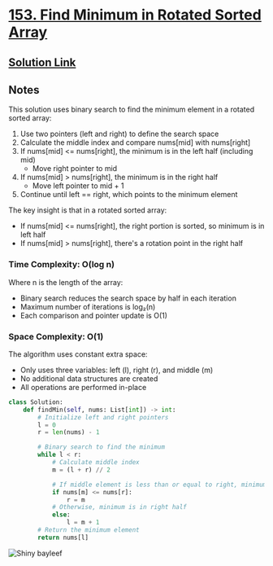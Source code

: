 # [153. Find Minimum in Rotated Sorted Array](https://leetcode.com/problems/find-minimum-in-rotated-sorted-array/description/)

## [Solution Link](https://leetcode.com/submissions/detail/1690059959/)

## Notes

This solution uses binary search to find the minimum element in a rotated sorted array:

1. Use two pointers (left and right) to define the search space
2. Calculate the middle index and compare nums[mid] with nums[right]
3. If nums[mid] <= nums[right], the minimum is in the left half (including mid)
   - Move right pointer to mid
4. If nums[mid] > nums[right], the minimum is in the right half
   - Move left pointer to mid + 1
5. Continue until left == right, which points to the minimum element

The key insight is that in a rotated sorted array:

- If nums[mid] <= nums[right], the right portion is sorted, so minimum is in left half
- If nums[mid] > nums[right], there's a rotation point in the right half

### Time Complexity: O(log n)

Where n is the length of the array:

- Binary search reduces the search space by half in each iteration
- Maximum number of iterations is log₂(n)
- Each comparison and pointer update is O(1)

### Space Complexity: O(1)

The algorithm uses constant extra space:

- Only uses three variables: left (l), right (r), and middle (m)
- No additional data structures are created
- All operations are performed in-place

```python
class Solution:
    def findMin(self, nums: List[int]) -> int:
        # Initialize left and right pointers
        l = 0
        r = len(nums) - 1

        # Binary search to find the minimum
        while l < r:
            # Calculate middle index
            m = (l + r) // 2

            # If middle element is less than or equal to right, minimum is in left half
            if nums[m] <= nums[r]:
                r = m
            # Otherwise, minimum is in right half
            else:
                l = m + 1
        # Return the minimum element
        return nums[l]
```

![Shiny bayleef](https://projectpokemon.org/images/shiny-sprite/bayleef.gif)
